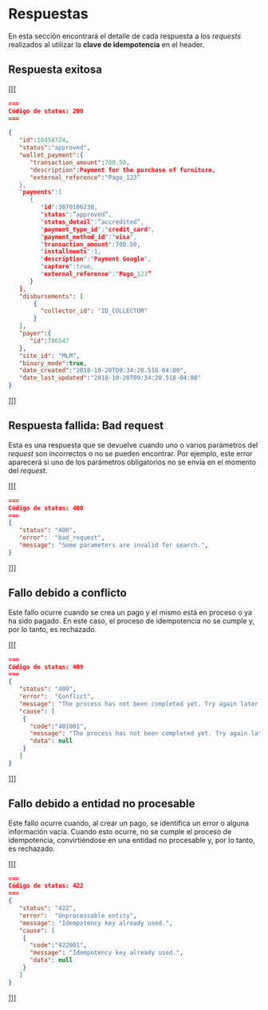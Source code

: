 # Respuestas

En esta sección encontrará el detalle de cada respuesta a los _requests_ realizados al utilizar la **clave de idempotencia** en el header.

## Respuesta exitosa

[[[
```Json
===
Código de status: 200
===

{
   "id":10458724,
   "status":"approved",
   "wallet_payment":{
      "transaction_amount":700.50,
      "description":Payment for the purchase of furniture,
      "external_reference":"Pago_123”
   },
   "payments":[
      {
         "id":3870106238,
         "status":”approved”,
         "status_detail":”accredited”,
         "payment_type_id":"credit_card",
         "payment_method_id":"visa",
         "transaction_amount":700.50,
         "installments":1,
         "description":"Payment Google",
         "capture":true,
         "external_reference":"Pago_123”
      }
   ],
   "disbursements": [
       {
         "collector_id": "ID_COLLECTOR"
       }
   ],
   "payer":{
      "id":786547
   },
   "site_id": "MLM",
   "binary_mode":true,
   "date_created":"2018-10-20T09:34:20.518-04:00",
   "date_last_updated":"2018-10-20T09:34:20.518-04:00"
}

```
]]]


## Respuesta fallida: Bad request

Esta es una respuesta que se devuelve cuando uno o varios parámetros del _request_ son incorrectos o no se pueden encontrar. Por ejemplo, este error aparecerá si uno de los parámetros obligatorios no se envía en el momento del _request_.

[[[
```Json
===
Código de status: 400
===
{
   "status": "400",
   "error":  "bad_request",
   "message": "Some parameters are invalid for search.",
}

```
]]]


## Fallo debido a conflicto

Este fallo ocurre cuando se crea un pago y el mismo está en proceso o ya ha sido pagado. En este caso, el proceso de idempotencia no se cumple y, por lo tanto, es rechazado.

[[[
```Json
===
Código de status: 409
===
{
   "status": "409",
   "error":  "Conflict",
   "message": "The process has not been completed yet. Try again later.",
   "cause": [
    {
      "code":"401001",
      "message": "The process has not been completed yet. Try again later.",
      "data": null
    }
   ]
}

```
]]]

## Fallo debido a entidad no procesable

Este fallo ocurre cuando, al crear un pago, se identifica un error o alguna información vacía. Cuando esto ocurre, no se cumple el proceso de idempotencia, convirtiéndose en una entidad no procesable y, por lo tanto, es rechazado.

[[[
```Json
===
Código de status: 422
===
{
   "status": "422",
   "error":  "Unprocessable entity",
   "message": "Idempotency key already used.",
   "cause": [
    {
      "code":"422001",
      "message": "Idempotency key already used.",
      "data": null
    }
   ]
}

```
]]]